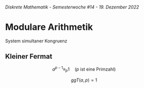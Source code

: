 ###### Diskrete Mathematik - Semesterwoche #14 - 19. Dezember 2022

# Modulare Arithmetik

System simultaner Kongruenz

## Kleiner Fermat

$$a^{p - 1} \equiv_p 1 \quad (p \text{ ist eine Primzahl})$$

$$ggT(a,p) = 1$$
